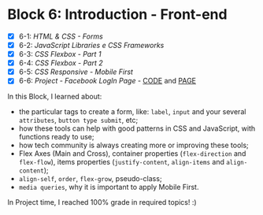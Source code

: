 # Block 6: Introduction - Front-end

- [x] 6-1: _HTML & CSS - Forms_  
- [x] 6-2: _JavaScript Libraries e CSS Frameworks_  
- [x] 6-3: _CSS Flexbox - Part 1_  
- [x] 6-4: _CSS Flexbox - Part 2_  
- [x] 6-5: _CSS Responsive - Mobile First_  
- [x] 6-6: _Project - Facebook LogIn Page_ - [CODE](https://github.com/carolbezerra-dev/trybe-projects/tree/master/1.WebDevelopment/6.Forms) and [PAGE](https://carolbezerra-dev.github.io/trybe-projects/1.WebDevelopment/6.Forms/)  

In this Block, I learned about:
- the particular tags to create a form, like: `label`, `input` and your several `attributes`, `button type submit`, etc;  
- how these tools can help with good patterns in CSS and JavaScript, with functions ready to use;  
- how tech community is always creating more or improving these tools;  
- Flex Axes (Main and Cross), container properties (`flex-direction` and `flex-flow`), items properties (`justify-content`, `align-items` and `align-content`);  
- `align-self`, `order`, `flex-grow`, pseudo-class;  
- `media queries`, why it is important to apply Mobile First.  

In Project time, I reached 100% grade in required topics! :)

